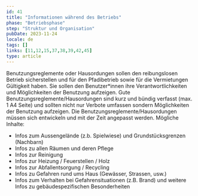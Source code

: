 ```yaml
---
id: 41
title: "Informationen während des Betriebs"
phase: "Betriebsphase"
step: "Struktur und Organisation"
pubDate: 2023-11-24
locale: de
tags: []
links: [11,12,15,37,38,39,42,45]
type: article
---
```


Benutzungsreglemente oder Hausordungen sollen den reibungslosen Betrieb sicherstellen und für den Pfadibetrieb sowie für die Vermietungen Gültigkeit haben. Sie sollen den Benutzer*innen ihre Verantwortlichkeiten und Möglichkeiten der Benutzung aufzeigen. Gute Benutzungsreglemente/Hausordungen sind kurz und bündig verfasst (max. 1 A4 Seite) und sollten nicht nur Verbote umfassen sondern Möglichkeiten der Benutzung aufzeigen. Die Benutzungsreglemente/Hausordungen müssen sich entwickeln und mit der Zeit angepasst werden.
Mögliche Inhalte:
- Infos zum Aussengelände (z.b. Spielwiese) und Grundstücksgrenzen (Nachbarn)
- Infos zu allen Räumen und deren Pflege
- Infos zur Reinigung
- Infos zur Heizung / Feuerstellen / Holz
- Infos zur Abfallentsorgung / Recycling
- Infos zu Gefahren rund ums Haus (Gewässer, Strassen, usw.)
- Infos zum Verhalten bei Gefahrensituationen (z.B. Brand)
und weitere Infos zu gebäudespezifischen Besonderheiten
